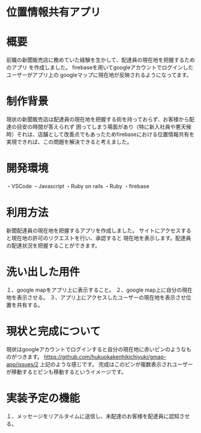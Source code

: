 # 位置情報共有アプリ

# 概要
前職の新聞販売店に務めていた経験を生かして、配達員の現在地を把握するためのアプリ
を作成しました。
firebaseを用いてgoogleアカウントでログインしたユーザーがアプリ上の
googleマップに現在地が反映されるようになってます。

# 制作背景
現状の新聞販売店は配達員の現在地を把握する術を持っておらず、お客様から配達の目安の時間が答えられず
困ってしまう場面があり（特に新入社員や悪天候時）それは、店舗として改善点でもあったためfirebaseにおける位置情報共有を実現できれば、この問題を解決できると考えました。


# 開発環境
・VSCode
・Javascript
・Ruby on rails
・Ruby
・firebase

# 利用方法
新聞配達員の現在地を把握するアプリを作成しました。
サイトにアクセスすると現在地の許可のリクエストを行い、承認すると
現在地を表示します。配達員の配達状況を把握することができます。

# 洗い出した用件
１、google mapをアプリ上に表示すること。
２、google map上に自分の現在地を表示させる。
３、アプリ上にアクセスしたユーザーの現在地を表示させ位置を共有する。

# 現状と完成について
現状はgoogleアカウントでログインすると自分の現在地に赤いピンのようなものがつきます。
https://github.com/hukuokakenhikichiyuki/gmap-app/issues/2
上記のような感じです。
完成はこのピンが複数表示されユーザーが移動するとピンも移動するというイメージです。

# 実装予定の機能
１、メッセージをリアルタイムに送信し、未配達のお客様を配達員に認知させる。